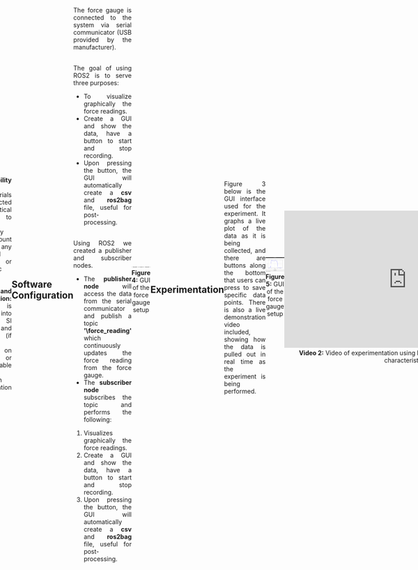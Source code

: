 <head>
  <meta charset="UTF-8">
  <title>Force Gauge</title>
</head>
<body>

<h1>Stiffness Measurement via Force Gauge and ROS2</h1>

<h2>About</h2>

<div style="text-align: justify;">
  The stiffness of the ankle in the pogo stick-type model is characterized through a separate controlled experiment using a force-displacement test setup. This setup is designed to find out loads to the ankle joint and measure the corresponding load, allowing the finding of accurate force-displacement points.
</div>

<br>

<head>
  <meta charset="UTF-8">
  <title>Centered Mermaid Flowchart</title>
  <script type="module">
    import mermaid from 'https://cdn.jsdelivr.net/npm/mermaid@10/dist/mermaid.esm.min.mjs';
    mermaid.initialize({ startOnLoad: true });
  </script>
  <style>
    body {
      display: flex;
      justify-content: center;
      align-items: center;
      min-height: 100vh;
      margin: 0;
    }
    .mermaid {
      text-align: center;
    }
  </style>
</head>
<body>

<div class="mermaid">
graph TD
    A[Project Setup] --> B[Define Experiment Parameters]
    B --> C[ROS2-Based Software Configuration]
    C --> D[Conduct Experiment]
    D --> E[Data Collection]
    E --> F[Analysis]
    F --> G{Iterate?}
    G -->|Yes| D
    G -->|No| H[Report Findings - find stiffness]
</div>

</body>

<br>

<h3>Force Gauge setup</h3>

<div style="text-align: justify;">
  - <b>Project Setup:</b> The setup contains an object which, for this project, a prototype of a ankle + leg of a quadruped similar to a pogostick model, with a Force Gauge ready to record data. <br><br>
  - <b>Define Experiment Parameters:</b> A setup in which the model is fixated to the ground and a string is used to attach the leg and a hook of the force gauge. A set of displacement points are marked and the force gauge readings are taken at those points. The values are graphed out and the best fit is made to find the stiffness. <br><br>
  - <b>ROS-Based Software Configuration:</b> The data of the Force readings are published and subscribed via ROS2 software to visualize the data. A GUI is also constructed using PyQT5 which will:<br>
    1. Visualize the Data (2-D Plot of Force data with respect to time).<br>
    2. Contain a button to start and stop recording<br>
    3. A recording system to save the data into a <b>bagfile</b> or a <b>csv</b> file. <br><br>
  4. <b>Conduct Experiment:</b> The prototype is physically dropped, with the force gauge recording the force values with respect to time.<br><br>
  5. <b>Data Collection:</b> Sensor data are collected, in this case Force and displacement.<br><br>
  6. <b>Analysis:</b> Data are visualized on a graph using PyQT.<br><br>
  7. <b>Iterate (if necessary):</b> Conduct experiments with adjusted parameters if needed for confirmation.<br><br>
  8. <b>Report Findings:</b> Findings are compiled, and conclusions are provided for simulations and future improvements.
</div>

<br>

<div align="center">
  <img src="force_setup.jpg" alt="Force Gauge Setup"><br>
  <b>Figure 2:</b> Setup for calculating. The displacements will be reached via human hand, preferably via an UR5 to reduce human error.
</div>

<div align="center">
  <img src="force_setup_wUR5.jpg" alt="Force Gauge Setup"><br>
  <b>Figure 3:</b> A variation of the setup for calculating. The displacements is reached with a UR5 with an attached gripper, which eliminates human error .
</div>

<br>

<h2>Hardware Configuration</h2>

<div style="text-align: justify;">
  The specimen or test object is fixated on the ground via supports and screws and via strings, the specimen is attached to the hook attachment of a Force Gauge which is placed horizontally and tensile forces are added onto the ankle component to get the reading. <br><br>

  The Force Gauge will pass through a few marked displacement points and the force readings are plotted to find a best fit. <br><br>

  The hardware involved are:<br>
  - <b>Force Gauge:</b> For this experiment, a high-precision digital force gauge is used, a <a href="https://mark-10.com/products/force-gauges/series-4/">Mark-10 M4-10 force gauge</a>.<br>
  - <b>Displacement Measurement:</b> Displacement are marked via a ruler and the force gauge is physically pulled to the displacement points.We also used UR5 which provides us help in studying the effect of displacement and velocity on the stiffness of the ankle attachment. <br>
  - <b>Mounting Fixture:</b> A custom test rig is built to hold the ankle in position which will isolate the axis along which the stiffness is being tested. It allows for controlled compression of the ankle ensuring consistent boundary conditions during each test. <br>
  - <b>Data Acquisition:</b> Force reading is continuously logged from the gauge via serial interface or USB using a custom ROS2 node.
</div>

<br>

<h2>Data Conditioning and Analysis</h2>

<div style="text-align: justify;">
  - <b>Repeatability Check:</b><br>
  Multiple trials are conducted under identical conditions to assess repeatability and account for any mechanical hysteresis or viscoelastic effects. <br><br>
  - <b>Units and Normalization:</b><br>
  Data is converted into consistent SI units and normalized (if necessary) based on geometry or mass to enable direct comparison with simulation models.
</div>

<br>

<h2>Software Configuration</h2>

<div style="text-align: justify;">
  The force gauge is connected to the system via serial communicator (USB provided by the manufacturer). <br><br>

  The goal of using ROS2 is to serve three purposes:<br>
  - To visualize graphically the force readings.<br>
  - Create a GUI and show the data, have a button to start and stop recording.<br>
  - Upon pressing the button, the GUI will automatically create a <b>csv</b> and <b>ros2bag</b> file, useful for post-processing. <br><br>

  Using ROS2 we created a publisher and subscriber nodes.<br>
  - The <b>publisher node</b> will access the data from the serial communicator and publish a topic <b>'\force_reading'</b> which continuously updates the force reading from the force gauge.<br>
  - The <b>subscriber node</b> subscribes the topic and performs the following:<br>
  1. Visualizes graphically the force readings.<br>
  2. Create a GUI and show the data, have a button to start and stop recording.<br>
  3. Upon pressing the button, the GUI will automatically create a <b>csv</b> and <b>ros2bag</b> file, useful for post-processing.
</div>

<div align="center">
  <img src="rosgraph.png" alt="Force Gauge GUI"><br>
  <b>Figure 4:</b> GUI of the force gauge setup
</div>

<br>

<h2>Experimentation</h2>

<div style="text-align: justify;">
  Figure 3 below is the GUI interface used for the experiment. It graphs a live plot of the data as it is being collected, and there are buttons along the bottom that users can press to save specific data points. There is also a live demonstration video included, showing how the data is pulled out in real time as the experiment is being performed.
</div>

<br>

<div align="center">
  <img src="fgGUI.png" alt="Force Gauge GUI"><br>
  <b>Figure 5:</b> GUI of the force gauge setup
</div>

<br>

<div align="center">
  <iframe width="560" height="315"
          src="https://youtube.com/shorts/WxmLll2VZsE?feature=share"
          frameborder="0"
          allowfullscreen></iframe>
  <br>
  <b>Video 2:</b> Video of experimentation using hand for studying on the stiffness characteristics.
</div>

<br>

<div align="center">
  <iframe width="560" height="315"
          src="https://youtu.be/wU4Gq8Kg_fg"
          frameborder="0"
          allowfullscreen></iframe>
  <br>
  <b>Video 2:</b> Video of experimentation using UR5 for studying on the stiffness characteristics.
</div>
</body>

<br>
<div style="text-align: justify;">
  <h2> Future plans </h2>
  We will be adding an OptiTrack to validate our displacement readings, attaching it to the IR markers, along with the UR5. We will also be adding those to the ROS2 interface and add filtering nodes as well.
</div>

